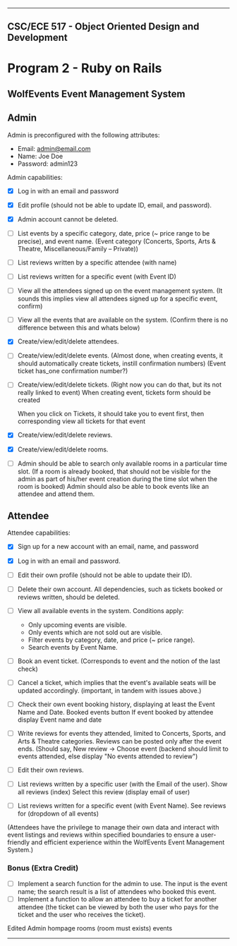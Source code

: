 
---

## CSC/ECE 517 - Object Oriented Design and Development
# Program 2 - Ruby on Rails

## WolfEvents Event Management System
## Admin

Admin is preconfigured with the following attributes:
* Email: admin@email.com
* Name: Joe Doe
* Password: admin123

Admin capabilities:

- [x] Log in with an email and password
- [x] Edit profile (should not be able to update ID, email, and password).
- [x] Admin account cannot be deleted.

- [ ] List events by a specific category, date, price (~ price range to be precise), and event name.
  (Event category (Concerts, Sports, Arts & Theatre, Miscellaneous/Family – Private))

- [ ] List reviews written by a specific attendee (with name)
- [ ] List reviews written for a specific event (with Event ID)

- [ ] View all the attendees signed up on the event management system.
  (It sounds this implies view all attendees signed up for a specific event, confirm)

- [ ] View all the events that are available on the system.
  (Confirm there is no difference between this and whats below)

- [x] Create/view/edit/delete attendees.

- [ ] Create/view/edit/delete events.
  (Almost done, when creating events, it should automatically create tickets, instill confirmation numbers)
  (Event ticket has_one confirmation number?)

- [ ] Create/view/edit/delete tickets.
  (Right now you can do that, but its not really linked to event)
  When creating event, tickets form should be created 


  When you click on Tickets, it should take you to event first, then corresponding view all
  tickets for that event
 
- [x] Create/view/edit/delete reviews.
- [x] Create/view/edit/delete rooms.

- [ ] Admin should be able to search only available rooms in a particular time slot.
  (If a room is already booked, that should not be visible for the admin as part of his/her event creation during the time slot when the room is booked)
  Admin should also be able to book events like an attendee and attend them.

## Attendee

Attendee capabilities:

- [x] Sign up for a new account with an email, name, and password
- [x] Log in with an email and password.
- [ ] Edit their own profile (should not be able to update their ID).
- [ ] Delete their own account. All dependencies, such as tickets booked or reviews written, should be deleted.
- [ ] View all available events in the system. Conditions apply:
    - Only upcoming events are visible.
    - Only events which are not sold out are visible.
    - Filter events by category, date, and price (~ price range).
    - Search events by Event Name.
  
- [ ] Book an event ticket.
  (Corresponds to event and the notion of the last check)

- [ ] Cancel a ticket, which implies that the event's available seats will be updated accordingly.
  (important, in tandem with issues above.)

- [ ] Check their own event booking history, displaying at least the Event Name and Date.
   Booked events button
   If event booked by attendee display Event name and date 

- [ ] Write reviews for events they attended, limited to Concerts, Sports, and Arts & Theatre categories. Reviews can be posted only after the event ends.
  (Should say, New review -> Choose event (backend should limit to events attended, else display
   "No events attended to review")

- [ ] Edit their own reviews.
- [ ] List reviews written by a specific user (with the Email of the user).
   Show all reviews (index)
   Select this review (display email of user)

- [ ] List reviews written for a specific event (with Event Name).
   See reviews for (dropdown of all events)



(Attendees have the privilege to manage their own data and interact with event listings and reviews within specified boundaries to ensure a user-friendly and efficient experience within the WolfEvents Event Management System.)

### Bonus (Extra Credit)
- [ ] Implement a search function for the admin to use. The input is the event name; the search result is a list of attendees who booked this event.
- [ ] Implement a function to allow an attendee to buy a ticket for another attendee (the ticket can be viewed by both the user who pays for the ticket and the user who receives the ticket).

Edited
Admin hompage
rooms (room must exists)
events

--- 